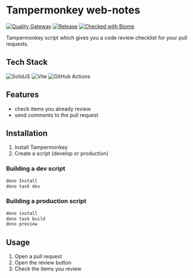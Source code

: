 # Tampermonkey web-notes

[![Quality Gateway](https://github.com/marco-souza/web-notes/actions/workflows/quality-gateway.yml/badge.svg)](https://github.com/marco-souza/web-notes/actions/workflows/quality-gateway.yml)
[![Release](https://github.com/marco-souza/web-notes/actions/workflows/gh-release.yml/badge.svg)](https://github.com/marco-souza/web-notes/actions/workflows/gh-release.yml)
[![Checked with Biome](https://img.shields.io/badge/Checked_with-Biome-60a5fa?style=flat&logo=biome)](https://biomejs.dev)

Tampermonkey script which gives you a code review checklist for your pull
requests.

## Tech Stack 

![SolidJS](https://img.shields.io/badge/SolidJS-2c4f7c?style=for-the-badge&logo=solid&logoColor=c8c9cb)
![Vite](https://img.shields.io/badge/vite-%23646CFF.svg?style=for-the-badge&logo=vite&logoColor=white)
![GitHub Actions](https://img.shields.io/badge/github%20actions-%232671E5.svg?style=for-the-badge&logo=githubactions&logoColor=white)

## Features

- check items you already review
- send comments to the pull request

## Installation

1. Install Tampermonkey
2. Create a script (develop or production)

### Building a dev script

```bash
deno Install
deno task dev
```

### Building a production script

```bash
deno install
deno task build
deno preview
```

## Usage

1. Open a pull request
2. Open the review button
3. Check the items you review
